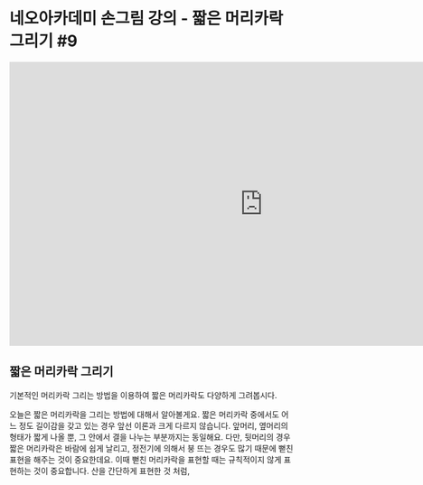 # 네오아카데미 손그림 강의 - 짧은 머리카락 그리기 #9
<iframe width="895" height="503" src="https://www.youtube.com/embed/DBIt0nP61Zc?list=PLmrVWPFHf_oG1Im06PQ7hAGe8cLjRr_b5" title="네오아카데미 손그림 강의 - 짧은 머리카락 그리기 #9" frameborder="0" allow="accelerometer; autoplay; clipboard-write; encrypted-media; gyroscope; picture-in-picture" allowfullscreen></iframe>

## 짧은 머리카락 그리기
기본적인 머리카락 그리는 방법을 이용하여 짧은 머리카락도 다양하게 그려봅시다.

오늘은 짧은 머리카락을 그리는 방법에 대해서 알아볼게요.
짧은 머리카락 중에서도 어느 정도 길이감을 갖고 있는 경우 앞선 이론과 크게 다르지 않습니다.
앞머리, 옆머리의 형태가 짧게 나올 뿐, 그 안에서 결을 나누는 부분까지는 동일해요.
다만, 뒷머리의 경우 짧은 머리카락은 바람에 쉽게 날리고, 정전기에 의해서 붕 뜨는 경우도 많기 때문에 뻗친 표현을 해주는 것이 중요한데요. 이때 뻗친 머리카락을 표현할 때는 규칙적이지 않게 표현하는 것이 중요합니다. 산을 간단하게 표현한 것 처럼, 